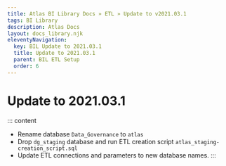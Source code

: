 ```yaml
---
title: Atlas BI Library Docs » ETL » Update to v2021.03.1
tags: BI Library
description: Atlas Docs
layout: docs_library.njk
eleventyNavigation:
  key: BIL Update to 2021.03.1
  title: Update to 2021.03.1
  parent: BIL ETL Setup
  order: 6
---
```


# Update to 2021.03.1

::: content
- Rename database ``Data_Governance`` to ``atlas``
- Drop ``dg_staging`` database and run ETL creation script ``atlas_staging-creation_script.sql``
- Update ETL connections and parameters to new database names.
:::
